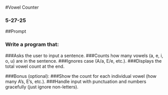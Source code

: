 #Vowel Counter
### 5-27-25

##Prompt
### Write a program that:
###Asks the user to input a sentence.
###Counts how many vowels (a, e, i, o, u) are in the sentence.
###Ignores case (A/a, E/e, etc.).
###Displays the total vowel count at the end.

###Bonus (optional):
###Show the count for each individual vowel (how many A’s, E’s, etc.).
###Handle input with punctuation and numbers gracefully (just ignore non-letters).